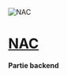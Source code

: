 ![NAC](https://github.com/Ptiga/nac-backend/tree/main/img/NAC.png?raw=true)


# __<u>NAC</u>__


**Partie backend**
